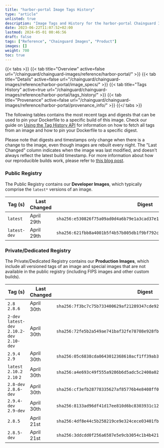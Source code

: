 ```yaml
---
title: "harbor-portal Image Tags History"
type: "article"
unlisted: true
description: "Image Tags and History for the harbor-portal Chainguard Image"
date: 2023-06-22T11:07:52+02:00
lastmod: 2024-05-01 00:46:56
draft: false
tags: ["Reference", "Chainguard Images", "Product"]
images: []
weight: 700
toc: true
---
```


{{< tabs >}}
{{< tab title="Overview" active=false url="/chainguard/chainguard-images/reference/harbor-portal/" >}}
{{< tab title="Details" active=false url="/chainguard/chainguard-images/reference/harbor-portal/image_specs/" >}}
{{< tab title="Tags History" active=true url="/chainguard/chainguard-images/reference/harbor-portal/tags_history/" >}}
{{< tab title="Provenance" active=false url="/chainguard/chainguard-images/reference/harbor-portal/provenance_info/" >}}
{{</ tabs >}}

The following tables contains the most recent tags and digests that can be used to pin your Dockerfile to a specific build of this image. Check our guide on [Using the Tag History API](/chainguard/chainguard-images/using-the-tag-history-api/) for information on how to fetch all tags from an image and how to pin your Dockerfile to a specific digest.

Please note that digests and timestamps only change when there is a change to the image, even though images are rebuilt every night. The "Last Changed" column indicates when the image was last modified, and doesn't always reflect the latest build timestamp. For more information about how our reproducible builds work, please refer to [this blog post](https://www.chainguard.dev/unchained/reproducing-chainguards-reproducible-image-builds).

### Public Registry
The Public Registry contains our **Developer Images**, which typically comprise the `latest*` versions of an image.

| Tag (s)       | Last Changed | Digest                                                                    |
|---------------|--------------|---------------------------------------------------------------------------|
|  `latest`     | April 29th   | `sha256:e530826f75a09ad0d4a6b79e1a3cad37e129fbdab4e145c565131b21dac3cd05` |
|  `latest-dev` | April 29th   | `sha256:621fbb8a4001b5f4b57b805db1f9bf792c9c674a06fd6021ea6375db97683303` |


### Private/Dedicated Registry
The Private/Dedicated Registry contains our **Production Images**, which include all versioned tags of an image and special images that are not available in the public registry (including FIPS images and other custom builds).

| Tag (s)                                       | Last Changed | Digest                                                                    |
|-----------------------------------------------|--------------|---------------------------------------------------------------------------|
|  `2.8` `2.8.6`                                | April 30th   | `sha256:7f3bc7c75b733400629af21289347cde9266660b545a2a566a044ba48b94afa1` |
|  `2-dev` `latest-dev` `2.10.2-dev` `2.10-dev` | April 30th   | `sha256:72fe5b2a549ae741baf32fe78708e928fb7be0528f2427088c50a9291ab0dffb` |
|  `2.9.4` `2.9`                                | April 30th   | `sha256:05c6838cda0643012368610acf1ff39ab36fb45168c50c4d71177a9ea50fe2a1` |
|  `latest` `2.10.2` `2.10` `2`                 | April 30th   | `sha256:a4e693c49f555a9286b6d5adc5c2400a02f4f1b030ba46343c4fd06dc2e87afb` |
|  `2.8-dev` `2.8.6-dev`                        | April 30th   | `sha256:cf3efb28778335627af85776b4e8408ff0820ab71a5541710fff6ab5b7603d52` |
|  `2.9.4-dev` `2.9-dev`                        | April 30th   | `sha256:8133ad96df41d17ee810d6bc8303931c1239e942271cf9de06a7620790e7b465` |
|  `2.8.5`                                      | April 21st   | `sha256:4df8e44c5b258219ce9e324cece03401fb6a0814a35b592888649425ca13b1ce` |
|  `2.8.5-dev`                                  | April 21st   | `sha256:3ddcdd0f256a6587e5e9cb3054c1b4b4210970d0e7529c27cf8caf8e23b460a5` |

